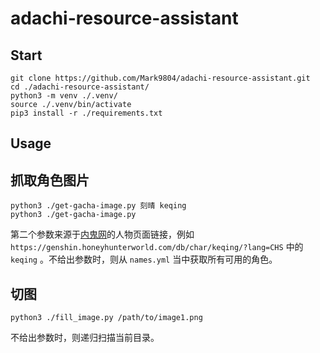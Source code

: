 # adachi-resource-assistant

## Start

```shell
git clone https://github.com/Mark9804/adachi-resource-assistant.git
cd ./adachi-resource-assistant/
python3 -m venv ./.venv/
source ./.venv/bin/activate
pip3 install -r ./requirements.txt
```

## Usage

## 抓取角色图片

```shell
python3 ./get-gacha-image.py 刻晴 keqing
python3 ./get-gacha-image.py
```

第二个参数来源于[内鬼网](https://genshin.honeyhunterworld.com/?lang=CHS)的人物页面链接，例如 `https://genshin.honeyhunterworld.com/db/char/keqing/?lang=CHS` 中的 `keqing` 。不给出参数时，则从 `names.yml` 当中获取所有可用的角色。

## 切图

```shell
python3 ./fill_image.py /path/to/image1.png
```

不给出参数时，则递归扫描当前目录。
